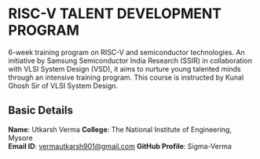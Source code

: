 # RISC-V TALENT DEVELOPMENT PROGRAM

6-week training program on RISC-V and semiconductor technologies. An initiative by Samsung Semiconductor India Research (SSIR) in collaboration with VLSI System Design (VSD), it aims to nurture young talented minds through an intensive training program. This course is instructed by Kunal Ghosh Sir of VLSI System Design.


## Basic Details

**Name**: Utkarsh Verma
**College**: The National Institute of Engineering, Mysore  
**Email ID**: vermautkarsh901@gmail.com
**GitHub Profile**: Sigma-Verma  
